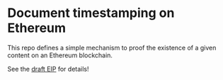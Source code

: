 # Document timestamping on Ethereum

This repo defines a simple mechanism to proof the existence of a given content on an Ethereum blockchain.

See the [draft EIP](proof-of-existence.md) for details!
